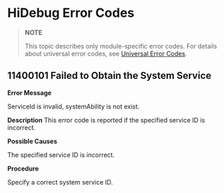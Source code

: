 # HiDebug Error Codes

> **NOTE**
>
> This topic describes only module-specific error codes. For details about universal error codes, see [Universal Error Codes](../errorcode-universal.md).

## 11400101 Failed to Obtain the System Service

**Error Message**

ServiceId is invalid, systemAbility is not exist.

**Description**
This error code is reported if the specified service ID is incorrect.

**Possible Causes**

The specified service ID is incorrect.

**Procedure**

Specify a correct system service ID.
